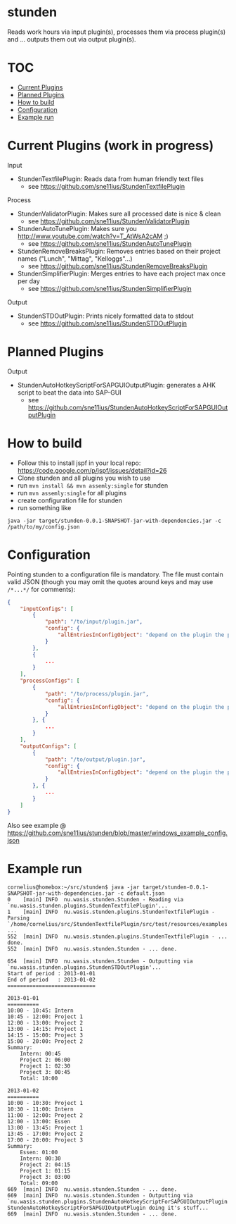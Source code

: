 stunden
=======

Reads work hours via input plugin(s), processes them via process plugin(s) and ... outputs them out via output plugin(s).

TOC
===
 - [Current Plugins](#current-plugins-work-in-progress)
 - [Planned Plugins](#planned-plugins)
 - [How to build](#how-to-build)
 - [Configuration](#configuration)
 - [Example run](#example-run)

Current Plugins (work in progress)
==================================

Input
 - StundenTextfilePlugin: Reads data from human friendly text files
   - see https://github.com/sne11ius/StundenTextfilePlugin

Process
 - StundenValidatorPlugin: Makes sure all processed date is nice & clean
   - see https://github.com/sne11ius/StundenValidatorPlugin
 - StundenAutoTunePlugin: Makes sure you http://www.youtube.com/watch?v=T_AtWsA2cAM ;)
   - see https://github.com/sne11ius/StundenAutoTunePlugin
 - StundenRemoveBreaksPlugin: Removes entries based on their project names ("Lunch", "Mittag", "Kelloggs"...)
   - see https://github.com/sne11ius/StundenRemoveBreaksPlugin
 - StundenSimplifierPlugin: Merges entries to have each project max once per day
   - see https://github.com/sne11ius/StundenSimplifierPlugin

Output
 - StundenSTDOutPlugin: Prints nicely formatted data to stdout
   - see https://github.com/sne11ius/StundenSTDOutPlugin

Planned Plugins
===============

Output
 - StundenAutoHotkeyScriptForSAPGUIOutputPlugin: generates a AHK script to beat the data into SAP-GUI
   - see https://github.com/sne11ius/StundenAutoHotkeyScriptForSAPGUIOutputPlugin

How to build
============

 - Follow this to install jspf in your local repo: https://code.google.com/p/jspf/issues/detail?id=26
 - Clone stunden and all plugins you wish to use
 - run `mvn install && mvn assemly:single` for stunden
 - run `mvn assemly:single` for all plugins
 - create configuration file for stunden
 - run something like
```
java -jar target/stunden-0.0.1-SNAPSHOT-jar-with-dependencies.jar -c /path/to/my/config.json
```

Configuration
=============
Pointing stunden to a configuration file is mandatory.
The file must contain valid JSON (though you may omit the quotes around keys and may use `/*...*/` for comments):
```JSON
{
    "inputConfigs": [
        {
            "path": "/to/input/plugin.jar",
            "config": {
                "allEntriesInConfigObject": "depend on the plugin the path points to"
            }
        },
        {
            ...
        }
    ],
    "processConfigs": [
        {
            "path": "/to/process/plugin.jar",
            "config": {
                "allEntriesInConfigObject": "depend on the plugin the path points to"
            }
        }, {
            ...
        }
    ],
    "outputConfigs": [
        {
            "path": "/to/output/plugin.jar",
            "config": {
                "allEntriesInConfigObject": "depend on the plugin the path points to"
            }
        }, {
            ...
        }
    ]
}
```
Also see example @ https://github.com/sne11ius/stunden/blob/master/windows_example_config.json

Example run
===========

```
cornelius@homebox:~/src/stunden$ java -jar target/stunden-0.0.1-SNAPSHOT-jar-with-dependencies.jar -c default.json 
0    [main] INFO  nu.wasis.stunden.Stunden - Reading via `nu.wasis.stunden.plugins.StundenTextfilePlugin'...
1    [main] INFO  nu.wasis.stunden.plugins.StundenTextfilePlugin - Parsing `/home/cornelius/src/StundenTextfilePlugin/src/test/resources/examples' ...
552  [main] INFO  nu.wasis.stunden.plugins.StundenTextfilePlugin - ... done.
552  [main] INFO  nu.wasis.stunden.Stunden - ... done.

654  [main] INFO  nu.wasis.stunden.Stunden - Outputting via `nu.wasis.stunden.plugins.StundenSTDOutPlugin'...
Start of period	: 2013-01-01
End of period	: 2013-01-02
============================

2013-01-01
==========
10:00 - 10:45: Intern
10:45 - 12:00: Project 1
12:00 - 13:00: Project 2
13:00 - 14:15: Project 1
14:15 - 15:00: Project 3
15:00 - 20:00: Project 2
Summary:
	Intern: 00:45
	Project 2: 06:00
	Project 1: 02:30
	Project 3: 00:45
	Total: 10:00

2013-01-02
==========
10:00 - 10:30: Project 1
10:30 - 11:00: Intern
11:00 - 12:00: Project 2
12:00 - 13:00: Essen
13:00 - 13:45: Project 1
13:45 - 17:00: Project 2
17:00 - 20:00: Project 3
Summary:
	Essen: 01:00
	Intern: 00:30
	Project 2: 04:15
	Project 1: 01:15
	Project 3: 03:00
	Total: 09:00
669  [main] INFO  nu.wasis.stunden.Stunden - ... done.
669  [main] INFO  nu.wasis.stunden.Stunden - Outputting via `nu.wasis.stunden.plugins.StundenAutoHotkeyScriptForSAPGUIOutputPlugin'...
StundenAutoHotkeyScriptForSAPGUIOutputPlugin doing it's stuff...
669  [main] INFO  nu.wasis.stunden.Stunden - ... done.
```
